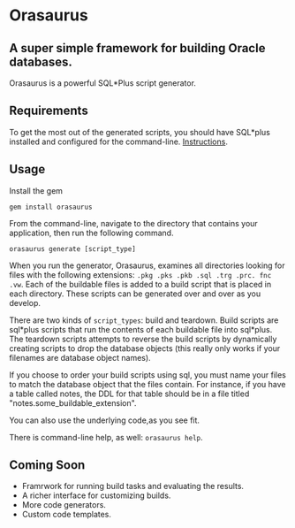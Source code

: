 Orasaurus
=========
A super simple framework for building Oracle databases.
-------------------------------------------------------

Orasaurus is a powerful SQL*Plus script generator.

Requirements
------------

To get the most out of the generated scripts, you should have SQL*plus installed and configured for the command-line. [Instructions](http://download.oracle.com/docs/cd/B10501_01/server.920/a90842/ch4.htm).

Usage
-----

Install the gem

`gem install orasaurus`

From the command-line, navigate to the directory that contains your application, then run the following command.

`orasaurus generate [script_type]`

When you run the generator, Orasaurus, examines all directories looking for files with the following extensions: `.pkg .pks .pkb .sql .trg .prc. fnc .vw`. Each of the buildable files is added to a build script that is placed in each directory. These scripts can be generated over and over as you develop.

There are two kinds of `script_types`: build and teardown. Build scripts are sql\*plus scripts that run the contents of each buildable file into sql\*plus. The teardown scripts attempts to reverse the build scripts by dynamically creating scripts to drop the database objects (this really only works if your filenames are database object names).

If you choose to order your build scripts using sql, you must name your files to match the database object that the files contain. For instance, if you have a table called notes, the DDL for that table should be in a file titled "notes.some_buildable_extension".

You can also use the underlying code,as you see fit.

There is command-line help, as well: `orasaurus help`.

Coming Soon
-----------

* Framrwork for running build tasks and evaluating the results.
* A richer interface for customizing builds.
* More code generators.
* Custom code templates.